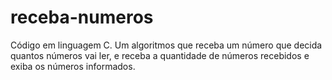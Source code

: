 # receba-numeros
Código em linguagem C. Um algoritmos que receba um número que decida quantos números vai ler, e receba a quantidade de números recebidos e exiba os números informados.
